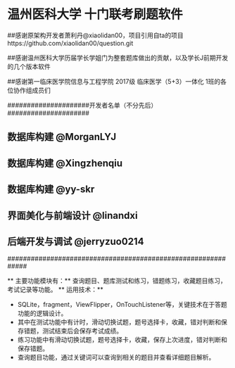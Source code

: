 # 温州医科大学 十门联考刷题软件

##感谢原架构开发者萧利丹@xiaolidan00，项目引用自ta的项目https://github.com/xiaolidan00/question.git

##感谢温州医科大学历届学长学姐门为整套题库做出的贡献，以及学长J前期开发的几个版本软件

##感谢第一临床医学院信息与工程学院 2017级 临床医学（5+3）一体化 1班的各位协作组成员们

#####################开发者名单（不分先后）#####################

##                  数据库构建 @MorganLYJ

##                 数据库构建 @Xingzhenqiu

##                   数据库构建 @yy-skr

##               界面美化与前端设计 @linandxi

##               后端开发与调试 @jerryzuo0214
#############################################################

** 主要功能模块有：** 查询题目、题库测试和练习，错题练习，收藏题目练习，考试记录等功能。
** 运用技术：**
- SQLite，fragment，ViewFlipper，OnTouchListener等，关键技术在于答题功能的逻辑设计。
- 其中在测试功能中有计时，滑动切换试题，题号选择卡，收藏，错对判断和保存错题，测试结束后会保存考试成绩。
- 练习功能中有滑动切换试题，题号选择卡，收藏，保存上次进度，错对判断和保存错题。
- 查询题目功能，通过关键词可以查询到相关的题目并查看详细题目解析。


